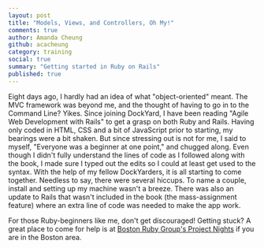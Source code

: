 ```yaml
---
layout: post
title: "Models, Views, and Controllers, Oh My!"
comments: true
author: Amanda Cheung
github: acacheung
category: training
social: true
summary: "Getting started in Ruby on Rails"
published: true
---
```


Eight days ago, I hardly had an idea of what "object-oriented" meant. The MVC framework was beyond me, and the thought of having to go in to the Command Line? Yikes. Since joining DockYard, I have been reading "Agile Web Development with Rails" to get a grasp on both Ruby and Rails. Having only coded in HTML, CSS and a bit of JavaScript prior to starting, my bearings were a bit shaken. But since stressing out is not for me, I said to myself, "Everyone was a beginner at one point," and chugged along. Even though I didn't fully understand the lines of code as I followed along with the book, I made sure I typed out the edits so I could at least get used to the syntax. With the help of my fellow DockYarders, it is all starting to come together. Needless to say, there were several hiccups. To name a couple, install and setting up my machine wasn't a breeze. There was also an update to Rails that wasn't included in the book (the mass-assignment feature) where an extra line of code was needed to make the app work.

For those Ruby-beginners like me, don't get discouraged! Getting stuck? A great place to come for help is at [Boston Ruby Group's Project Nights](http://bostonrb.org/) if you are in the Boston area. 